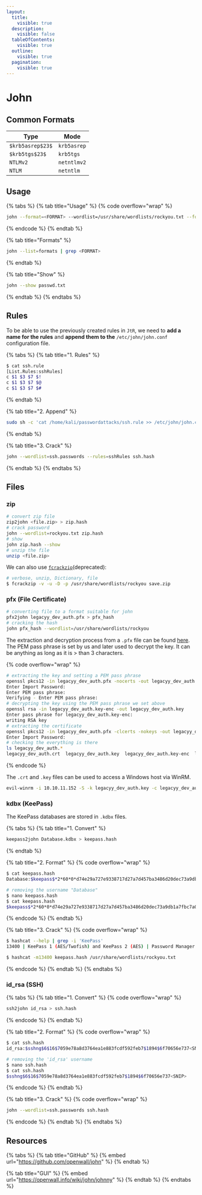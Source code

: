 ```yaml
---
layout:
  title:
    visible: true
  description:
    visible: false
  tableOfContents:
    visible: true
  outline:
    visible: true
  pagination:
    visible: true
---
```


# John

## Common Formats

| Type             | Mode        |
| ---------------- | ----------- |
| `$krb5asrep$23$` | `krb5asrep` |
| `$krb5tgs$23$`   | `krb5tgs`   |
| `NTLMv2`         | `netntlmv2` |
| `NTLM`           | `netntlm`   |

## Usage

{% tabs %}
{% tab title="Usage" %}
{% code overflow="wrap" %}
```bash
john --format=<FORMAT> --wordlist=/usr/share/wordlists/rockyou.txt --fork=4 hash
```
{% endcode %}
{% endtab %}

{% tab title="Formats" %}
```bash
john --list=formats | grep <FORMAT>
```
{% endtab %}

{% tab title="Show" %}
```bash
john --show passwd.txt
```
{% endtab %}
{% endtabs %}

## Rules

To be able to use the previously created rules in `JtR`, we need to **add a name for the rules** and **append them to the** `/etc/john/john.conf` configuration file.

{% tabs %}
{% tab title="1. Rules" %}
```bash
$ cat ssh.rule
[List.Rules:sshRules]
c $1 $3 $7 $!
c $1 $3 $7 $@
c $1 $3 $7 $#
```
{% endtab %}

{% tab title="2. Append" %}
```bash
sudo sh -c 'cat /home/kali/passwordattacks/ssh.rule >> /etc/john/john.conf'
```


{% endtab %}

{% tab title="3. Crack" %}
```bash
john --wordlist=ssh.passwords --rules=sshRules ssh.hash
```
{% endtab %}
{% endtabs %}

## Files

### zip

```bash
# convert zip file
zip2john <file.zip> > zip.hash
# crack password
john --wordlist=rockyou.txt zip.hash
# show
john zip.hash --show
# unzip the file
unzip <file.zip>
```

We can also use [`fcrackzip`](https://github.com/foreni-packages/fcrackzip)(deprecated):

```bash
# verbose, unzip, Dictionary, file
$ fcrackzip -v -u -D -p /usr/share/wordlists/rockyou save.zip
```

### pfx (File Certificate)

```bash
# converting file to a format suitable for john
pfx2john legacyy_dev_auth.pfx > pfx_hash
# cracking the hash
john pfx_hash --wordlist=/usr/share/wordlists/rockyou
```

The extraction and decryption process from a `.pfx` file can be found [here](https://www.ibm.com/docs/en/arl/9.7?topic=certification-extracting-certificate-keys-from-pfx-file). The PEM pass phrase is set by us and later used to decrypt the key. It can be anything as long as it is > than 3 characters.

{% code overflow="wrap" %}
```bash
# extracting the key and setting a PEM pass phrase
openssl pkcs12 -in legacyy_dev_auth.pfx -nocerts -out legacyy_dev_auth.key-enc
Enter Import Password:
Enter PEM pass phrase:
Verifying - Enter PEM pass phrase:
# decrypting the key using the PEM pass phrase we set above
openssl rsa -in legacyy_dev_auth.key-enc -out legacyy_dev_auth.key
Enter pass phrase for legacyy_dev_auth.key-enc:
writing RSA key
# extracting the certificate
openssl pkcs12 -in legacyy_dev_auth.pfx -clcerts -nokeys -out legacyy_dev_auth.crt
Enter Import Password:
# checking the everything is there
ls legacyy_dev_auth.*
legacyy_dev_auth.crt  legacyy_dev_auth.key  legacyy_dev_auth.key-enc  legacyy_dev_auth.pfx
```
{% endcode %}

The `.crt` and `.key` files can be used to access a Windows host via WinRM.

```bash
evil-winrm -i 10.10.11.152 -S -k legacyy_dev_auth.key -c legacyy_dev_auth.crt
```

### kdbx (KeePass)

The KeePass databases are stored in `.kdbx` files.

{% tabs %}
{% tab title="1. Convert" %}
```bash
keepass2john Database.kdbx > keepass.hash
```
{% endtab %}

{% tab title="2. Format" %}
{% code overflow="wrap" %}
```bash
$ cat keepass.hash
Database:$keepass$*2*60*0*d74e29a727e9338717d27a7d457ba3486d20dec73a9db1a7fbc7a068c9aec6bd*04b0bfd787898d8dcd4d463ee768e55337ff001ddfac98c961219d942fb0cfba*5273cc73b9584fbd843d1ee309d2ba47*1dcad0a3e50f684510c5ab14e1eecbb63671acae14a77eff9aa319b63d71ddb9*17c3ebc9c4c3535689cb9cb501284203b7c66b0ae2fbf0c2763ee920277496c1

# removing the username "Database"
$ nano keepass.hash
$ cat keepass.hash
$keepass$*2*60*0*d74e29a727e9338717d27a7d457ba3486d20dec73a9db1a7fbc7a068c9aec6bd*04b0bfd787898d8dcd4d463ee768e55337ff001ddfac98c961219d942fb0cfba*5273cc73b9584fbd843d1ee309d2ba47*1dcad0a3e50f684510c5ab14e1eecbb63671acae14a77eff9aa319b63d71ddb9*17c3ebc9c4c3535689cb9cb501284203b7c66b0ae2fbf0c2763ee920277496c1
```
{% endcode %}
{% endtab %}

{% tab title="3. Crack" %}
{% code overflow="wrap" %}
```bash
$ hashcat --help | grep -i 'KeePass'
13400 | KeePass 1 (AES/Twofish) and KeePass 2 (AES) | Password Manager

$ hashcat -m13400 keepass.hash /usr/share/wordlists/rockyou.txt
```
{% endcode %}
{% endtab %}
{% endtabs %}

### id\_rsa (SSH)

{% tabs %}
{% tab title="1. Convert" %}
{% code overflow="wrap" %}
```bash
ssh2john id_rsa > ssh.hash
```
{% endcode %}
{% endtab %}

{% tab title="2. Format" %}
{% code overflow="wrap" %}
```bash
$ cat ssh.hash
id_rsa:$sshng$6$16$7059e78a8d3764ea1e883fcdf592feb7$1894$6f70656e737<SNIP>

# removing the 'id_rsa' username
$ nano ssh.hash
$ cat ssh.hash
$sshng$6$16$7059e78a8d3764ea1e883fcdf592feb7$1894$6f70656e737<SNIP>
```
{% endcode %}
{% endtab %}

{% tab title="3. Crack" %}
{% code overflow="wrap" %}
```bash
john --wordlist=ssh.passwords ssh.hash
```
{% endcode %}
{% endtab %}
{% endtabs %}

## Resources

{% tabs %}
{% tab title="GitHub" %}
{% embed url="https://github.com/openwall/john" %}
{% endtab %}

{% tab title="GUI" %}
{% embed url="https://openwall.info/wiki/john/johnny" %}
{% endtab %}
{% endtabs %}
